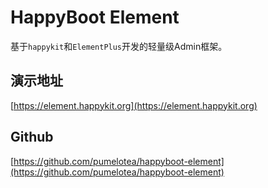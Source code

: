 # HappyBoot Element

基于`happykit`和`ElementPlus`开发的轻量级Admin框架。

## 演示地址

[https://element.happykit.org](https://element.happykit.org)

## Github

[https://github.com/pumelotea/happyboot-element](https://github.com/pumelotea/happyboot-element)

